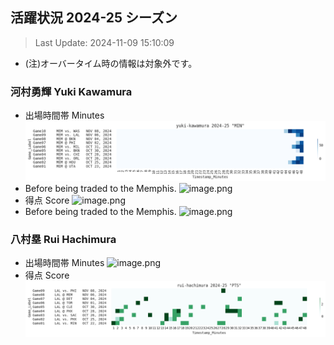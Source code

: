 ## 活躍状況 2024-25 シーズン
> Last Update: 2024-11-09 15:10:09
- (注)オーバータイム時の情報は対象外です。

### 河村勇輝 Yuki Kawamura 
- 出場時間帯 Minutes
![image.png](images/yuki-kawamura_2024-25_MIN.png)
- Before being traded to the Memphis.
![image.png](images/yuki-kawamura_2024-25_MIN_before_trade.png)
- 得点 Score
![image.png](images/yuta-watanabe_2024-25_PTS.png)
- Before being traded to the Memphis.
![image.png](images/yuta-watanabe_2024-25_PTS_before_trade.png)

### 八村塁 Rui Hachimura
- 出場時間帯 Minutes
![image.png](images/rui-hachimura_2023-25_MIN.png)
- 得点 Score
![image.png](images/rui-hachimura_2024-25_PTS.png)
